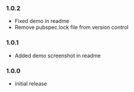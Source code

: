 ### 1.0.2
- Fixed demo in readme
- Remove pubspec.lock file from version control

### 1.0.1
- Added demo screenshot in readme

### 1.0.0
- initial release